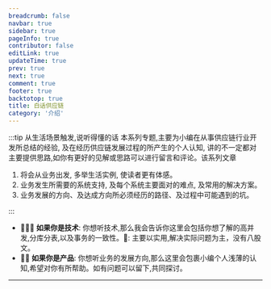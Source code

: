 ```yaml
---
breadcrumb: false
navbar: true
sidebar: true
pageInfo: true
contributor: false
editLink: true
updateTime: true
prev: true
next: true
comment: true
footer: true
backtotop: true
title: 白话供应链
category: '介绍'
---
```


:::tip 从生活场景触发,说听得懂的话
本系列专题,主要为小编在从事供应链行业开发所总结的经验, 及在经历供应链发展过程的所产生的个人认知, 讲的不一定都对
主要提供思路,如你有更好的见解或思路可以进行留言和评论。该系列文章

1. 将会从业务出发, 多举生活实例, 使读者更有体感。
2. 业务发生所需要的系统支持, 及每个系统主要面对的难点, 及常用的解决方案。
3. 业务发展的方向、及达成方向所必须经历的路径、及过程中可能遇到的坑。

:::

- 👨🏻‍💻 **如果你是技术**: 你想听技术,那么我会告诉你这里会包括你想了解的高并发,分库分表,以及事务的一致性。📢: 主要以实用,解决实际问题为主，没有八股文。
- 👨‍🔧 **如果你是产品**: 你想听业务的发展方向,那么这里会包裹小编个人浅薄的认知,希望对你有所帮助。如有问题可以留下,共同探讨。

---

<Title title="小明网购" sub-title="站在用户的视角,看生活中的供应链"/>


**2023年1月1日杭州**，家住上城区文明家园的小明同学在某 APP 上,下单买了一瓶**美容养颜护肤套装**，
1 月 1 日下午两点订单显示仓库**已经发货**，1 月 3 日**顺丰送货**上门，小明在签收快递时候发现，
产品并不是他想要的产品，于是登录 APP **联系客服**，要求提供无条件退款。客服联系小明需要**先进行签收**，
然后申请售后，选择上门取件按照客服提供的**退货地址**寄出，退货仓在收到快递**验收入库后**，自动进行退款。


以上这是小明同学从电商公司购买商品及申请售后的全部流程。这是从客户的视角出发我们所看到的流程，
从客户视角出发,相信我们每个人都会有自己的认知,因为这些场景在我们的日常生活中经历的都太多了。
但是你知道从电商公司视角出发， 会经过哪些流程吗？思考一下现在假如让我们来为
公司搭建一套这样的供应链系统, 你知道公司都需要具备哪些能力吗?

>好了小明的购物和售后流程大家先记住,下面我们看,在满足小明同学网上购物和售后的需求下,电商公司都需要
具有什么能力,以及这些能力都属于那些系统。


### 采购系统

作为一家电商公司，我们要出售产品，那么`我们的产品从哪里来的呢？` 如果是线下的话，可能就是老板骑着三轮车去进货，进完货后放到家里。
那么这个流程其实就是进货，专业的说法就是采购！**所以要想卖货，首先我们要采购货品。** 思考一下我们是一个大的电商公司,我们要一次性采购巨量的商品,
作为厂家相信不是所有厂家都敢一次性生产很多产品等着电商公司来采购, 所以虽然你来采购了，但是厂家不一定有货, 估我们的采购还需要一个到货的管理,用来处理
厂商**分批到货的场景**。既然消费者都会有售后的问题,那么电商一定也会有售后的问题, 电商公司进货也会遇到售后的问题，比如说这批货有残次就需要退货，
再比如说这批货有严重质量问题，就需要**索赔**。以上是经销模式下采购系统所要具备的能力。之所以这么说是因为后面我们还要提到一个寄售的模式。这个就放到采购系统
章节在展开细说。

### 商货品系统

计算机系统就是对现实世界的模拟,前面我的采购系统会对货品进行采购,但是商货品如何在计算机系统中表示呢? 所以就需要一个商货品系统,商货品系统属于基础服务主要提
供商货品的能力。 一个货品就是对应一个条码,一个商品可能是多个货品的组合,也可能是一个货品换了一个名字而已。相信这些套路大家也看到不少。

比如: 
- 货品: 一瓶拉菲

电商公司进行营销将82年的拉菲单独拿出售卖，换个名字。 就变成了一个商品: 82年拉菲。 其他年份的拉菲, 在组合产生一个新的商品: 拉菲全家桶


这里注意,商品是拿出去售卖的,只会在订单中看到, 而货品是供应链的概念,只会在供应链系统中使用, 商品和货品是不一样的，但是商品和货品是一定的关系的。

商货品系统是一个复杂的后台管理系统: 如果说采购系统是血管,那么商货品系统就是血液, 有了血液供应链才能运转起来。供应链不同的系统对商货品的关注点是不一样的，
这就要求商货品能提供较多的属性信息, 比如采购需要知道商品的保质期, 仓系统需要知道商品的体积，报关系统需要知道货品的 `hsCode（海关编码）` 等等。

从技术上考虑, 无论前后台对商货品的调用都是巨大的,尤其是商品,这直接影响了用户的购物体验,比如点进去一个商品详情,查询了半天没有看到商品详情信息。这是非常糟糕的。



### 仓网系统

假如说是小生意，采购可能就是放老板的家里了，但是如果是对于大公司呢？可能更多会考虑发货速度，以及履约时效，这就需要有一个CDN加速一样的东西，如何为用户购物的订单周期加速呢？
让用户以最快的速度拿到自己心仪的商品呢? 目前大部分企业的做法就是: 在离消费者最近的地方建一个仓库然后采购的货品直接就入库到离消费者近的地方，
比如华北地区的消费者让他从，天津仓发货。而上海杭州的消费者，让他从宁波仓发货。但是如何管理仓库以及仓库的覆盖范围呢，就需要一个仓管理系统用来管理仓的覆盖范围。
仓网系统也是一个对系统要求比较高的系统, 和商货品一样,仓也是基础信息,查询仓库信息的速度决定了用户的体验。

### 地址服务

地址服务和前面的仓和商货品一样也都是基础的服务, 当用户选择了收货地址, 前台服务就会根据用户的收货地址查询仓网,找到距离这个收货地址最近的发货仓, 然后前台服务在拿着这个发货仓
去查询这个仓的库存是否满足用户的下单需要。关于国家的地址编码、国家的英文编码这个都是有一个全球的标准规范的, 这个可绝对不能自己生成。在后面的专题章节, 会告诉你如何获取
全球的标准地址信息的。

- 中国  87 CN +86

### 价格税率

价格看起来很简单,但是实际做起来可不是那么简单，这个价格既包括了电商公司的采购价也会包括销售价,以及还可能在不同的渠道会展示不同的价格。
下面举一个例子

一个勺子，采购价格0.5元, 京东销售价 1元, 拼多多渠道 0.6元,。

采购价是与厂家进行确认的, 是会包含在合同中的, 但是物价总会上涨,合同总会到期, 这就还需要价格系统会有一个价格快照, 能反映出每次变动的记录。
有些公司价格可能还有更多的花样,比如说会员价，白金会员价，黄金会员价等等。

税率相关:

![](https://img.springlearn.cn/blog/b55922f6fe33517d8226ef2e30eb0815.png)

- 跨境综合
- 销项税: 是指纳税人发生应税销售行为，按照销售额和相应税率计算收取的增值税额，为销项税额。


---


`好了,截止到这里供应链的Inbound流程所涉及的系统基本就完成了,接下来我们看Outbound流程`


### 履约系统

在完整的购物过程中,用户下订单前的操作,都属于交易系统的范围,而下完订单后到用户签收的流程就属于供应链了。
履约系统就是这个承上启下的系统。无论公域的订单还是私域的订单都会先统一到履约系统。然后由履约系统给供应链的
各个系统交互,最终将订单的信息,物流的信息展示到用户的订单信息上。

1. 接受交易系统推送的订单信息(公域推单)
2. 从淘宝天猫抖音等外部,APP拉取订单(私域拉单)
3. 为用户的订单生成包裹信息,并给包裹生成快递单号。
4. 接受物流订单的轨迹信息,同步到用户订单。
5. 对于跨境订单,还需要进行三单报关(支付单、订单、物流单)。
6. 推送订单给仓系统,并扣减库存。


### 物流轨迹

并不是每个电商公司都会有自己的物流配送能力,所以这里的物流轨迹也只是对所有的物流公司进行一个包装。然后提供成
统一的能力给履约系统。比如当指定了一个快递编码和包裹信息, 就会向他指定的物流公司进行下单。生成运单号
和物流标签。并订阅这个订单的所有物流轨迹,然后按照自己的内部标准统一的提供给内部需要消费的系统。


### 库存系统

库存系统是怎么划分的呢? 前面我们说了,库存是放在每个仓里的,所以说实仓的库存就是By仓。这个会在wms系统有
有一个库存的记录, 对于wms更多会关注在仓库的库位。而对于公司各个部门其实更关系这个仓有多少货, 这个品公司
总共有多少的库存和成本。所以这个信息就要被设计在库存系统中。

- 第一层是: 业财库存 (By品,By货主,B仓,By等级)
- 第二层是: 渠道库存 (By渠道,By店铺)

比如: 勺子  A仓有10个。给天猫和拼多多每个渠道分5个。

库存最大的问题就是高并发,及仓库的准确率因为如果不准确就直接回导致超卖,影响用户体验。
为了提高并发能力和仓库库存准确率库存还会做很多的技术处理。如: 同步转异步,批量进行库存扣减,减少mysql的交互。
稽核对账(账账，账证，证证稽核)等。

### 财务系统

关于账务系统的描述,主要会围绕下面三个关键词进行介绍。

- 财务支出，这里只说供应链的支出。
- 预收收入，用户订单的收入。
- 库存成本，集团成本管理。

供应链那些需要支出呢?

1. 对于采购订单,当收货后或者是发货后都需要给厂商支出。
2. 对于仓库，仓库发货, 收货，即租赁的面积都需要单独算钱给仓库。
3. 对于完成供应链履约所涉及到需要外部公司协助的，都会有服务费需要进行支出。

供应链有那些收入呢?

1. 用户下单就是预收收入
2. 用户签收就是收入

供应链成本控制?

1. 货品就是我们的成本, 无论买不买都占用了仓库
2. 同一个产品,不同时期的入库可能就会导致库存成本不一样，比如1月0.5元进货1个勺子, 二月1元进货一个勺子。
   那么这个勺子的基本成本就是1.5。这还是知道成本的前提下得到的,实际的场景中会更加复杂。应为订单的单据
   类型是非常多的, 每个单据计算的成本是不一样的。

财报管报?

1. 财报是企业的体检报告，是股票投资者的说明书，作为股票投资者，我们可以通过阅读财报，判定企业的经营情况和生存能力，并评估其内在价值。
2. 管报是给企业管理者看的,知道每个部门每个渠道的经营情况。

财管和管报是公司要想上市,所必须具有的,这些都高度依靠财务系统的`数字化`能力,高度依靠供应链的`数字化能力`。只有将所有真实发生的
交易行为和支出行为数字化后才可能得到。
